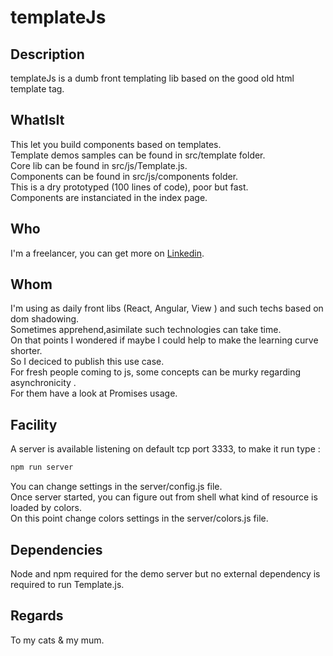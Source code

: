 # templateJs  

## Description  
templateJs is a dumb front templating lib based on the good old html template tag.  

## WhatIsIt  

This let you build components based on templates.  
Template demos samples can be found in src/template folder.  
Core lib can be found in src/js/Template.js.  
Components can be found in src/js/components folder.  
This is a dry prototyped (100 lines of code), poor but fast.  
Components are instanciated in the index page.  

## Who  

I'm a freelancer, you can get more on [Linkedin](https://www.linkedin.com/in/pierre-fromager-197b4b6/ "My profile").  

## Whom  

I'm using as daily front libs (React, Angular, View ) and such techs based on dom shadowing.  
Sometimes apprehend,asimilate such technologies can take time.  
On that points I wondered if maybe I could help to make the learning curve shorter.  
So I deciced to publish this use case.  
For fresh people coming to js, some concepts can be murky regarding asynchronicity .  
For them have a look at Promises usage.  

## Facility  
A server is available listening on default tcp port 3333, to make it run type :  

```bash
npm run server
```

You can change settings in the server/config.js file.  
Once server started, you can figure out from shell what kind of resource is loaded by colors.  
On this point change colors settings in the server/colors.js file.  

## Dependencies  

Node and npm required for the demo server but no external dependency is required to run Template.js.  

## Regards  

To my cats & my mum.